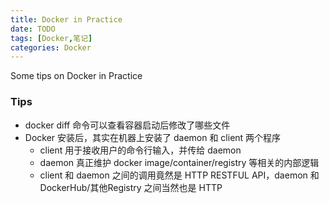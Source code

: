 ```yaml
---
title: Docker in Practice
date: TODO
tags: [Docker,笔记]
categories: Docker
---
```


Some tips on Docker in Practice

<!-- more -->

### Tips

- docker diff 命令可以查看容器启动后修改了哪些文件
- Docker 安装后，其实在机器上安装了 daemon 和 client 两个程序
    + client 用于接收用户的命令行输入，并传给 daemon
    + daemon 真正维护 docker image/container/registry 等相关的内部逻辑
    + client 和 daemon 之间的调用竟然是 HTTP RESTFUL API，daemon 和 DockerHub/其他Registry 之间当然也是 HTTP
